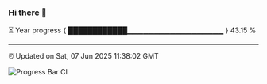 ### Hi there 👋

⏳ Year progress { ████████████▁▁▁▁▁▁▁▁▁▁▁▁▁▁▁▁▁▁ } 43.15 %

---

⏰ Updated on Sat, 07 Jun 2025 11:38:02 GMT

![Progress Bar CI](https://github.com/IshwaranRudhara/GIT-ACTION/workflows/Progress%20Bar%20CI/badge.svg)
